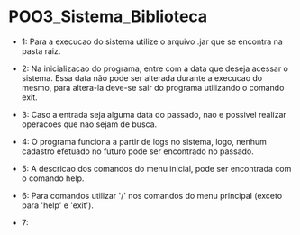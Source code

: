 # POO3_Sistema_Biblioteca

- 1:
Para a execucao do sistema utilize o arquivo .jar que se encontra na pasta raiz.

- 2:
Na inicializacao do programa, entre com a data que deseja acessar o sistema. 
Essa data não pode ser alterada durante a execucao do mesmo, para altera-la deve-se sair do programa utilizando o comando exit.

- 3:
Caso a entrada seja alguma data do passado, nao e possivel realizar operacoes que nao sejam de busca.

- 4:
O programa funciona a partir de logs no sistema, logo, nenhum cadastro efetuado no futuro pode ser encontrado no passado.

- 5:
A descricao dos comandos do menu inicial, pode ser encontrada com o comando help.

- 6:
Para comandos utilizar '/' nos comandos do menu principal (exceto para 'help' e 'exit').

- 7:


